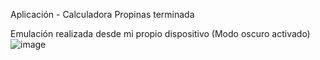 Aplicación - Calculadora Propinas terminada

Emulación realizada desde mi propio dispositivo (Modo oscuro activado)
![image](https://github.com/user-attachments/assets/8bcee58d-81ec-4486-aed0-2b6245bf0610)
